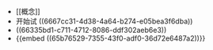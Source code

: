 - [[概念]]
- 开始试 ((6667cc31-4d38-4a64-b274-e05bea3f6dba))
- ((66335bd1-c711-4712-8086-ddf302aeb6e3))
- {{embed ((65b76529-7355-43f0-adf0-36d72e6487a2))}}